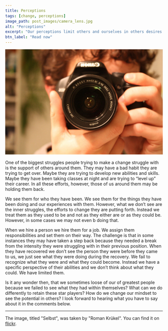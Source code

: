 ```yaml
---
title: Perceptions
tags: [change, perceptions]
image_path: post_images/camera_lens.jpg
alt: "Perceptions"
excerpt: "Our perceptions limit others and ourselves in others desires to change."
btn_label: "Read now"
---
```

![camera_lens][image]

One of the biggest struggles people trying to make a change struggle with is the support of others around them. They may have a bad habit they are trying to get over. Maybe they are trying to develop new abilities and skills. Maybe they have been taking classes at night and are trying to “level up” their career. In all these efforts, however, those of us around them may be holding them back.

We see them for who they have been. We see them for the things they have been doing and our experiences with them. However, what we don’t see are the inner struggles, the efforts to change they are putting forth. Instead we treat them as they used to be and not as they either are or as they could be. However, in some cases we may not even b doing that.

When we hire a person we hire them for a job. We assign them responsibilities and set them on their way. The challenge is that in some instances they may have taken a step back because they needed a break from the intensity they were struggling with in their previous position. When they have recovered we don’t see the person they were before they came to us, we just see what they were doing during the recovery. We fail to recognize what they were and what they could become. Instead we have a specific perspective of their abilities and we don’t think about what they could. We have limited them.

Is it any wonder then, that we sometimes loose of our of greatest people because we failed to see what they had within themselves? What can we do differently to retain these star players? How do we change our mindset to see the potential in others? I look forward to hearing what you have to say about it in the comments below.

---
The image, titled "Selbst", was taken by "Roman Krükel". You can find it on [flickr][flickr].

[image]: /images/post_images/camera_lens.jpg
[flickr]: https://www.flickr.com/photos/romak/3274460821/
